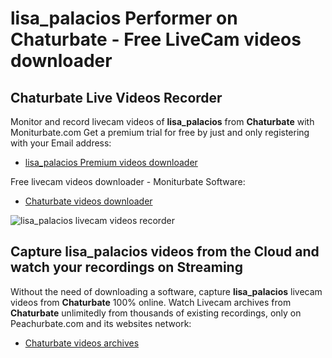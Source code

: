 # lisa_palacios Performer on Chaturbate - Free LiveCam videos downloader

## Chaturbate Live Videos Recorder

Monitor and record livecam videos of **lisa_palacios** from **Chaturbate** with Moniturbate.com
Get a premium trial for free by just and only registering with your Email address:
* [lisa_palacios Premium videos downloader](https://moniturbate.com/request-demo-licence-key.html)

Free livecam videos downloader - Moniturbate Software:
* [Chaturbate videos downloader](https://moniturbate.com/moniturbate-download-software.html)

![lisa_palacios livecam videos recorder](https://peachurnet.com/templates/moniturbate-software.png)


## Capture lisa_palacios videos from the Cloud and watch your recordings on Streaming

Without the need of downloading a software, capture **lisa_palacios** livecam videos from **Chaturbate** 100% online.
Watch Livecam archives from **Chaturbate** unlimitedly from thousands of existing recordings, only on Peachurbate.com and its websites network:
* [Chaturbate videos archives](https://peachurnet.com/)